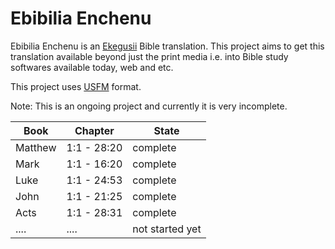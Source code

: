 # Ebibilia Enchenu

Ebibilia Enchenu is an [Ekegusii](https://en.wikipedia.org/wiki/Gusii_language) Bible translation. This project aims to get this translation available beyond just the print media i.e. into Bible study softwares available today, web and etc.

This project uses [USFM](https://ubsicap.github.io/usfm/) format.

Note: This is an ongoing project and currently it is very incomplete.

| Book        | Chapter      | State           |
| ----------- | ------------ | --------------- |
| Matthew     | 1:1 - 28:20  | complete        |
| Mark        | 1:1 - 16:20  | complete        |
| Luke        | 1:1 - 24:53  | complete        |
| John        | 1:1 - 21:25  | complete        |
| Acts        | 1:1 - 28:31  | complete        |
| ....        | ....         | not started yet |
